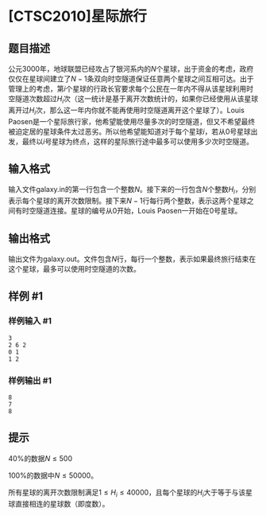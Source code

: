 # [CTSC2010]星际旅行

## 题目描述

公元$3000$年，地球联盟已经攻占了银河系内的$N$个星球，出于资金的考虑，政府仅仅在星球间建立了$N-1$条双向时空隧道保证任意两个星球之间互相可达。出于管理上的考虑，第$i$个星球的行政长官要求每个公民在一年内不得从该星球利用时空隧道次数超过$H_i$次（这一统计是基于离开次数统计的，如果你已经使用从该星球离开过$H_i$次，那么这一年内你就不能再使用时空隧道离开这个星球了）。Louis Paosen是一个星际旅行家，他希望能使用尽量多次的时空隧道，但又不希望最终被迫定居的星球条件太过恶劣。所以他希望能知道对于每个星球$i$，若从$0$号星球出发，最终以$i$号星球为终点，这样的星际旅行途中最多可以使用多少次时空隧道。


## 输入格式

输入文件galaxy.in的第一行包含一个整数$N$。接下来的一行包含$N$个整数$H_i$，分别表示每个星球的离开次数限制。接下来$N-1$行每行两个整数，表示这两个星球之间有时空隧道连接。星球的编号从$0$开始，Louis Paosen一开始在$0$号星球。


## 输出格式

输出文件为galaxy.out。文件包含$N$行，每行一个整数，表示如果最终旅行结束在这个星球，最多可以使用时空隧道的次数。


## 样例 #1

### 样例输入 #1
```
3
2 6 2
0 1
1 2
```

### 样例输出 #1

```
8
7
8
```

## 提示

$40 \%$的数据$N \leq 500$

$100 \%$的数据中$N \leq 50000$。

所有星球的离开次数限制满足$1 \leq H_i \leq 40000$，且每个星球的$H_i$大于等于与该星球直接相连的星球数（即度数）。

